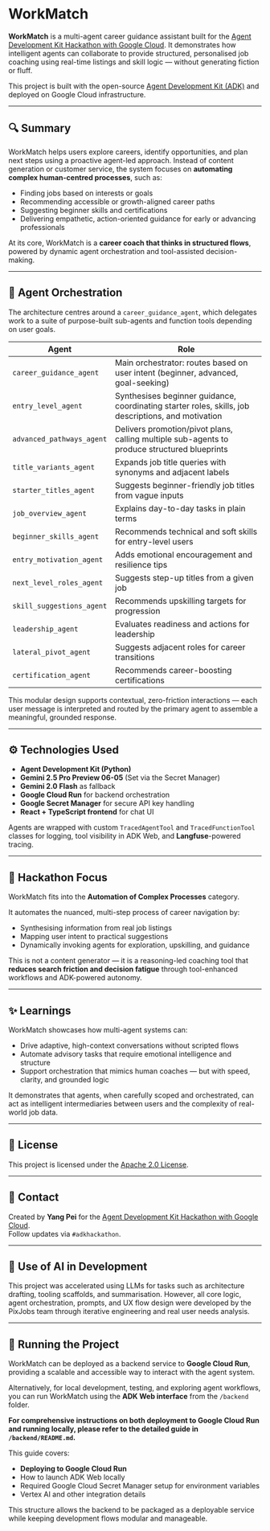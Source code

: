 # WorkMatch

**WorkMatch** is a multi-agent career guidance assistant built for the [Agent Development Kit Hackathon with Google Cloud](https://devpost.com/software/adk-hackathon). It demonstrates how intelligent agents can collaborate to provide structured, personalised job coaching using real-time listings and skill logic — without generating fiction or fluff.

This project is built with the open-source [Agent Development Kit (ADK)](https://github.com/google/agent-development-kit) and deployed on Google Cloud infrastructure.

---

## 🔍 Summary

WorkMatch helps users explore careers, identify opportunities, and plan next steps using a proactive agent-led approach. Instead of content generation or customer service, the system focuses on **automating complex human-centred processes**, such as:

- Finding jobs based on interests or goals
- Recommending accessible or growth-aligned career paths
- Suggesting beginner skills and certifications
- Delivering empathetic, action-oriented guidance for early or advancing professionals

At its core, WorkMatch is a **career coach that thinks in structured flows**, powered by dynamic agent orchestration and tool-assisted decision-making.

---

## 🧠 Agent Orchestration

The architecture centres around a `career_guidance_agent`, which delegates work to a suite of purpose-built sub-agents and function tools depending on user goals.

| Agent | Role |
|-------|------|
| `career_guidance_agent` | Main orchestrator: routes based on user intent (beginner, advanced, goal-seeking) |
| `entry_level_agent` | Synthesises beginner guidance, coordinating starter roles, skills, job descriptions, and motivation |
| `advanced_pathways_agent` | Delivers promotion/pivot plans, calling multiple sub-agents to produce structured blueprints |
| `title_variants_agent` | Expands job title queries with synonyms and adjacent labels |
| `starter_titles_agent` | Suggests beginner-friendly job titles from vague inputs |
| `job_overview_agent` | Explains day-to-day tasks in plain terms |
| `beginner_skills_agent` | Recommends technical and soft skills for entry-level users |
| `entry_motivation_agent` | Adds emotional encouragement and resilience tips |
| `next_level_roles_agent` | Suggests step-up titles from a given job |
| `skill_suggestions_agent` | Recommends upskilling targets for progression |
| `leadership_agent` | Evaluates readiness and actions for leadership |
| `lateral_pivot_agent` | Suggests adjacent roles for career transitions |
| `certification_agent` | Recommends career-boosting certifications |

This modular design supports contextual, zero-friction interactions — each user message is interpreted and routed by the primary agent to assemble a meaningful, grounded response.

---

## ⚙️ Technologies Used

- **Agent Development Kit (Python)**
- **Gemini 2.5 Pro Preview 06-05** (Set via the Secret Manager)
- **Gemini 2.0 Flash** as fallback
- **Google Cloud Run** for backend orchestration
- **Google Secret Manager** for secure API key handling
- **React + TypeScript frontend** for chat UI

Agents are wrapped with custom `TracedAgentTool` and `TracedFunctionTool` classes for logging, tool visibility in ADK Web, and **Langfuse**-powered tracing.

---

## 🧭 Hackathon Focus

WorkMatch fits into the **Automation of Complex Processes** category.

It automates the nuanced, multi-step process of career navigation by:
- Synthesising information from real job listings
- Mapping user intent to practical suggestions
- Dynamically invoking agents for exploration, upskilling, and guidance

This is not a content generator — it is a reasoning-led coaching tool that **reduces search friction and decision fatigue** through tool-enhanced workflows and ADK-powered autonomy.

---

## ✨ Learnings

WorkMatch showcases how multi-agent systems can:

- Drive adaptive, high-context conversations without scripted flows
- Automate advisory tasks that require emotional intelligence and structure
- Support orchestration that mimics human coaches — but with speed, clarity, and grounded logic

It demonstrates that agents, when carefully scoped and orchestrated, can act as intelligent intermediaries between users and the complexity of real-world job data.

---

## 📝 License

This project is licensed under the [Apache 2.0 License](./LICENSE).

---

## 💬 Contact

Created by **Yang Pei** for the [Agent Development Kit Hackathon with Google Cloud](https://devpost.com/software/adk-hackathon).  
Follow updates via `#adkhackathon`.

---

## 🤖 Use of AI in Development

This project was accelerated using LLMs for tasks such as architecture drafting, tooling scaffolds, and summarisation. However, all core logic, agent orchestration, prompts, and UX flow design were developed by the PixJobs team through iterative engineering and real user needs analysis.

---

## 🧪 Running the Project

WorkMatch can be deployed as a backend service to **Google Cloud Run**, providing a scalable and accessible way to interact with the agent system.

Alternatively, for local development, testing, and exploring agent workflows, you can run WorkMatch using the **ADK Web interface** from the `/backend` folder.

**For comprehensive instructions on both deployment to Google Cloud Run and running locally, please refer to the detailed guide in `/backend/README.md`.**

This guide covers:

*   **Deploying to Google Cloud Run**
*   How to launch ADK Web locally
*   Required Google Cloud Secret Manager setup for environment variables
*   Vertex AI and other integration details

This structure allows the backend to be packaged as a deployable service while keeping development flows modular and manageable.